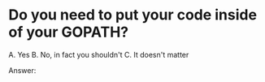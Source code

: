 # Do you need to put your code inside of your GOPATH?

A. Yes
B. No, in fact you shouldn't
C. It doesn't matter

Answer:
